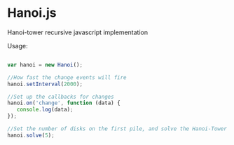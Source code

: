Hanoi.js
========

Hanoi-tower recursive javascript implementation

Usage:

 ```javascript

var hanoi = new Hanoi();

//How fast the change events will fire
hanoi.setInterval(2000);

//Set up the callbacks for changes
hanoi.on('change', function (data) {
	console.log(data);
});

//Set the number of disks on the first pile, and solve the Hanoi-Tower
hanoi.solve(5);
 ```

